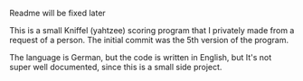 Readme will be fixed later

This is a small Kniffel (yahtzee) scoring program that I privately made from a request of a person.
The initial commit was the 5th version of the program.

The language is German, but the code is written in English, but It's not super well documented, since this is a small side project.
